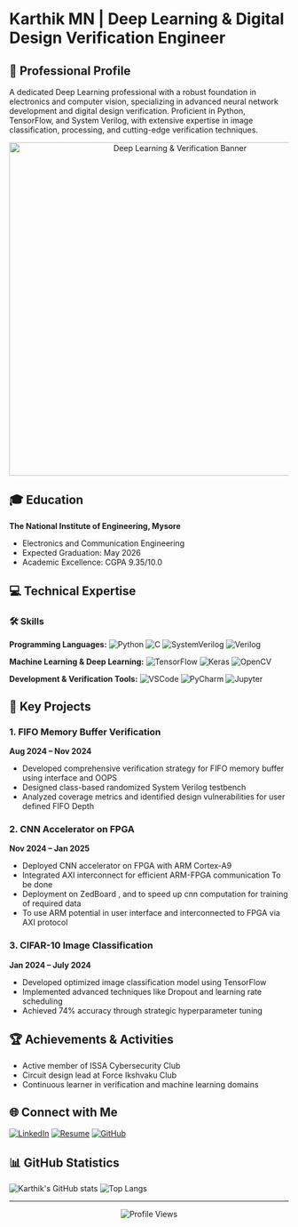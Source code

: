 # Karthik MN | Deep Learning & Digital Design Verification Engineer
## 🚀 Professional Profile
A dedicated Deep Learning professional with a robust foundation in electronics and computer vision, specializing in advanced neural network development and digital design verification. Proficient in Python, TensorFlow, and System Verilog, with extensive expertise in image classification, processing, and cutting-edge verification techniques.

<div align="center">
    <img src="https://images.unsplash.com/photo-1711283804096-7b8516ba60c8?w=500&auto=format&fit=crop&q=60&ixlib=rb-4.0.3&ixid=M3wxMjA3fDB8MHxzZWFyY2h8Mjh8fGFuaW1lfGVufDB8fDB8fHww" alt="Deep Learning & Verification Banner" width="600">
</div>

## 🎓 Education
**The National Institute of Engineering, Mysore**
- Electronics and Communication Engineering
- Expected Graduation: May 2026
- Academic Excellence: CGPA 9.35/10.0

## 💻 Technical Expertise
### 🛠 Skills
**Programming Languages:**
![Python](https://img.shields.io/badge/Python-3776AB?style=for-the-badge&logo=python&logoColor=white)
![C](https://img.shields.io/badge/C-00599C?style=for-the-badge&logo=c&logoColor=white)
![SystemVerilog](https://img.shields.io/badge/SystemVerilog-blue?style=for-the-badge)
![Verilog](https://img.shields.io/badge/Verilog-green?style=for-the-badge)

**Machine Learning & Deep Learning:**
![TensorFlow](https://img.shields.io/badge/TensorFlow-FF6F00?style=for-the-badge&logo=tensorflow&logoColor=white)
![Keras](https://img.shields.io/badge/Keras-D00000?style=for-the-badge&logo=keras&logoColor=white)
![OpenCV](https://img.shields.io/badge/OpenCV-5C3EE8?style=for-the-badge&logo=opencv&logoColor=white)

**Development & Verification Tools:**
![VSCode](https://img.shields.io/badge/VSCode-0078D4?style=for-the-badge&logo=visual%20studio%20code&logoColor=white)
![PyCharm](https://img.shields.io/badge/PyCharm-000000?style=for-the-badge&logo=pycharm&logoColor=white)
![Jupyter](https://img.shields.io/badge/Jupyter-F37626?style=for-the-badge&logo=jupyter&logoColor=white)

## 🚀 Key Projects
### 1. FIFO Memory Buffer Verification
**Aug 2024 – Nov 2024**
- Developed comprehensive verification strategy for FIFO memory buffer using interface and OOPS
- Designed class-based randomized System Verilog testbench
- Analyzed coverage metrics and identified design vulnerabilities for user defined FIFO Depth

### 2. CNN Accelerator on FPGA
**Nov 2024 – Jan 2025**
- Deployed CNN accelerator on FPGA with ARM Cortex-A9
- Integrated AXI interconnect for efficient ARM-FPGA communication
To be done
- Deployment on ZedBoard , and to speed up cnn computation for training of required data
- To use ARM potential in user interface and interconnected to FPGA  via AXI protocol


### 3. CIFAR-10 Image Classification
**Jan 2024 – July 2024**
- Developed optimized image classification model using TensorFlow
- Implemented advanced techniques like Dropout and learning rate scheduling
- Achieved 74% accuracy through strategic hyperparameter tuning

## 🏆 Achievements & Activities
- Active member of ISSA Cybersecurity Club
- Circuit design lead at Force Ikshvaku Club
- Continuous learner in verification and machine learning domains

## 🌐 Connect with Me
[![LinkedIn](https://img.shields.io/badge/LinkedIn-0077B5?style=for-the-badge&logo=linkedin&logoColor=white)](https://linkedin.com/in/karthik-mn-669566259)
[![Resume](https://img.shields.io/badge/Resume-Download-green?style=for-the-badge&logo=googledocs&logoColor=white)](https://linkedin.com/in/karthik-mn-669566259/detail/resume/)
[![GitHub](https://img.shields.io/badge/GitHub-100000?style=for-the-badge&logo=github&logoColor=white)](https://github.com/itsmeeren)

## 📊 GitHub Statistics
![Karthik's GitHub stats](https://github-readme-stats.vercel.app/api?username=itsmeeren&show_icons=true&theme=radical)
![Top Langs](https://github-readme-stats.vercel.app/api/top-langs/?username=itsmeeren&layout=compact&theme=radical)

---
<p align="center">
    <img src="https://komarev.com/ghpvc/?username=itsmeeren&label=Profile%20views&color=0e75b6&style=flat" alt="Profile Views" />
</p>
